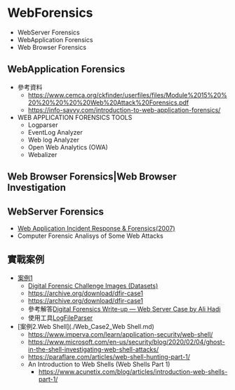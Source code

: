 # WebForensics
- WebServer Forensics
- WebApplication Forensics
- Web Browser Forensics
## WebApplication Forensics
- 參考資料
  - https://www.cemca.org/ckfinder/userfiles/files/Module%2015%20%20%20%20%20%20Web%20Attack%20Forensics.pdf
  - https://info-savvy.com/introduction-to-web-application-forensics/
- WEB APPLICATION FORENSICS TOOLS
  - Logparser
  - EventLog Analyzer
  - Web log Analyzer
  - Open Web Analytics (OWA)
  - Webalizer 
## Web Browser Forensics|Web Browser Investigation

## WebServer Forensics
- [Web Application Incident Response & Forensics(2007)](https://www.blackhat.com/presentations/bh-dc-07/Willis_Belani/Presentation/bh-dc-07-Willis_Belani.pdf)
- Computer Forensic Analisys of Some Web Attacks
## 實戰案例
- [案例1](./Web_Case1.md)
  - [Digital Forensic Challenge Images (Datasets)](https://www.ashemery.com/dfir.html)
  - https://archive.org/download/dfir-case1
  - https://archive.org/download/dfir-case1
  - 參考解答[Digital Forensics Write-up — Web Server Case by Ali Hadi](https://syedhasan010.medium.com/digital-forensics-write-up-web-server-case-by-ali-hadi-340f6d919f9c)
  - 使用工具[LogFileParser](https://github.com/jschicht/LogFileParser)
- [案例2.Web Shell](./Web_Case2_Web Shell.md)
  - https://www.imperva.com/learn/application-security/web-shell/
  - https://www.microsoft.com/en-us/security/blog/2020/02/04/ghost-in-the-shell-investigating-web-shell-attacks/
  - https://paraflare.com/articles/web-shell-hunting-part-1/
  - An Introduction to Web Shells (Web Shells Part 1)
    - https://www.acunetix.com/blog/articles/introduction-web-shells-part-1/  

